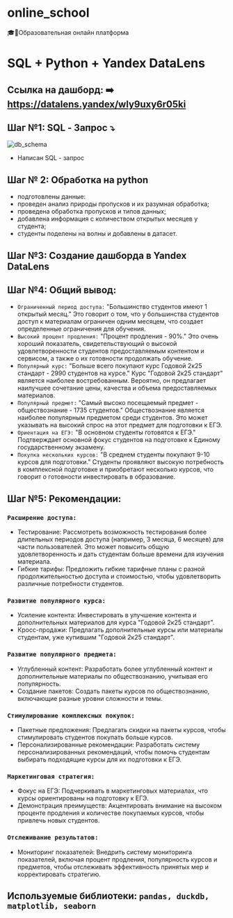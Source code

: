 # online_school
:mortar_board::school:Образовательная онлайн платформа
# SQL + Python + Yandex DataLens
## Ссылка на дашборд: :arrow_right: <https://datalens.yandex/wly9uxy6r05ki>
## Шаг №1: SQL - Запрос :arrow_heading_down:
![db_schema](https://github.com/user-attachments/assets/842e2773-8d20-4f03-a033-3821d1ba93a4)
- Написан SQL - запрос
## Шаг № 2: Обработка на python
- подготовлены данные:
- проведен анализ природы пропусков и их разумная обработка;
- проведена обработка пропусков и типов данных;
- добавлена информация с количеством открытых месяцев у студента;
- студенты поделены на волны и добавлены в датасет.
## Шаг №3: Создание дашборда в Yandex DataLens
## Шаг №4: Общий вывод:
- `Ограниченный период доступа:` "Большинство студентов имеют 1 открытый месяц." Это говорит о том, что у большинства студентов доступ к материалам ограничен одним месяцем, что создает определенные ограничения для обучения.
- `Высокий процент продления:` "Процент продления - 90%." Это очень хороший показатель, свидетельствующий о высокой удовлетворенности студентов предоставляемым контентом и сервисом, а также о их готовности продолжать обучение.
- `Популярный курс:` "Больше всего покупают курс Годовой 2к25 стандарт - 2990 студентов на курсе." Курс "Годовой 2к25 стандарт" является наиболее востребованным. Вероятно, он предлагает наилучшее сочетание цены, качества и объема предоставляемых материалов.
- `Популярный предмет:` "Самый высоко посещаемый предмет - обществознание - 1735 студентов." Обществознание является наиболее популярным предметом среди студентов. Это может указывать на высокий спрос на этот предмет для подготовки к ЕГЭ.
- `Ориентация на ЕГЭ:` "В основном студенты готовятся к ЕГЭ." Подтверждает основной фокус студентов на подготовке к Единому государственному экзамену.
- `Покупка нескольких курсов:` "В среднем студенты покупают 9-10 курсов для подготовки." Студенты проявляют высокую потребность в комплексной подготовке и приобретают несколько курсов, что говорит о готовности инвестировать в образование.
## Шаг №5: Рекомендации:
### `Расширение доступа:` 
- Тестирование: Рассмотреть возможность тестирования более длительных периодов доступа (например, 3 месяца, 6 месяцев) для части пользователей. Это может повысить общую удовлетворенность и дать студентам больше времени для изучения материала.
- Гибкие тарифы: Предложить гибкие тарифные планы с разной продолжительностью доступа и стоимостью, чтобы удовлетворить различные потребности студентов.
### `Развитие популярного курса:`
- Усиление контента: Инвестировать в улучшение контента и дополнительных материалов для курса "Годовой 2к25 стандарт".
- Кросс-продажи: Предлагать дополнительные курсы или материалы студентам, уже купившим "Годовой 2к25 стандарт".
### `Развитие популярного предмета:`
- Углубленный контент: Разработать более углубленный контент и дополнительные материалы по обществознанию, учитывая его популярность.
- Создание пакетов: Создать пакеты курсов по обществознанию, включающие разные уровни сложности и темы.
### `Стимулирование комплексных покупок:`
- Пакетные предложения: Предлагать скидки на пакеты курсов, чтобы стимулировать студентов покупать больше курсов.
- Персонализированные рекомендации: Разработать систему персонализированных рекомендаций, чтобы помочь студентам выбирать подходящие курсы для их подготовки к ЕГЭ.
### `Маркетинговая стратегия:`
- Фокус на ЕГЭ: Подчеркивать в маркетинговых материалах, что курсы ориентированы на подготовку к ЕГЭ.
- Демонстрация преимуществ: Акцентировать внимание на высоком проценте продления и количестве покупаемых курсов, чтобы привлечь новых студентов.
### `Отслеживание результатов:`
- Мониторинг показателей: Внедрить систему мониторинга показателей, включая процент продления, популярность курсов и предметов, чтобы отслеживать эффективность принятых мер и корректировать стратегию.
## Используемые библиотеки: `pandas, duckdb, matplotlib, seaborn`
